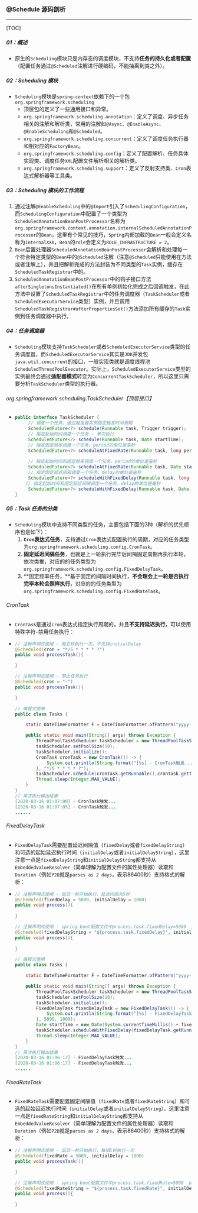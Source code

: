 ### @Schedule 源码剖析

------

[TOC]

##### 01：概述

- 原生的`Scheduling`模块只是内存态的调度模块，不支持**任务的持久化或者配置**（配置任务通过`@Scheduled`注解进行硬编码，不能抽离到类之外）。

##### 02：Scheduling 模块

- `Scheduling`模块是`spring-context`依赖下的一个包`org.springframework.scheduling`
  - 顶层包的定义了一些通用接口和异常。
  - `org.springframework.scheduling.annotation`：定义了调度、异步任务相关的注解和解析类，常用的注解如`@Async`、`@EnableAsync`、`@EnableScheduling`和`@Scheduled`。
  - `org.springframework.scheduling.concurrent`：定义了调度任务执行器和相对应的`FactoryBean`。
  - `org.springframework.scheduling.config`：定义了配置解析、任务具体实现类、调度任务`XML`配置文件解析相关的解析类。
  - `org.springframework.scheduling.support`：定义了反射支持类、`Cron`表达式解析器等工具类。

##### 03：Scheduling 模块的工作流程

1. 通过注解`@EnableScheduling`中的`@Import`引入了`SchedulingConfiguration`，而`SchedulingConfiguration`中配置了一个类型为`ScheduledAnnotationBeanPostProcessor`名称为`org.springframework.context.annotation.internalScheduledAnnotationProcessor`的`Bean`，这里有个常见的技巧，`Spring`内部加载的`Bean`一般会定义名称为`internalXXX`，`Bean`的`role`会定义为`ROLE_INFRASTRUCTURE = 2`。
2. `Bean`后置处理器`ScheduledAnnotationBeanPostProcessor`会解析和处理每一个符合特定类型的`Bean`中的`@Scheduled`注解（注意`@Scheduled`只能使用在方法或者注解上），并且把解析完成的方法封装为不同类型的`Task`实例，缓存在`ScheduledTaskRegistrar`中的。
3. `ScheduledAnnotationBeanPostProcessor`中的钩子接口方法`afterSingletonsInstantiated()`在所有单例初始化完成之后回调触发，在此方法中设置了`ScheduledTaskRegistrar`中的任务调度器（`TaskScheduler`或者`ScheduledExecutorService`类型）实例，并且调用`ScheduledTaskRegistrar#afterPropertiesSet()`方法添加所有缓存的`Task`实例到任务调度器中执行。

##### 04：任务调度器

- `Scheduling`模块支持`TaskScheduler`或者`ScheduledExecutorService`类型的任务调度器，而`ScheduledExecutorService`其实是`JDK`并发包`java.util.concurrent`的接口，一般实现类就是调度线程池`ScheduledThreadPoolExecutor`。实际上，`ScheduledExecutorService`类型的实例最终会通过**适配器模式**转变为`ConcurrentTaskScheduler`，所以这里只需要分析`TaskScheduler`类型的执行器。

###### org.springframework.scheduling.TaskScheduler【顶层接口】

- ```java
  public interface TaskScheduler {
       // 调度一个任务，通过触发器实例指定触发时间周期
       ScheduledFuture<?> schedule(Runnable task, Trigger trigger);
       // 指定起始时间调度一个任务 - 单次执行
       ScheduledFuture<?> schedule(Runnable task, Date startTime);
       // 指定固定频率调度一个任务，period的单位是毫秒
       ScheduledFuture<?> scheduleAtFixedRate(Runnable task, long period);
      
       // 指定起始时间和固定频率调度一个任务，period的单位是毫秒
       ScheduledFuture<?> scheduleAtFixedRate(Runnable task, Date startTime, long period);
       // 指定固定延迟间隔调度一个任务，delay的单位是毫秒
       ScheduledFuture<?> scheduleWithFixedDelay(Runnable task, long delay);
      // 指定起始时间和固定延迟间隔调度一个任务，delay的单位是毫秒
       ScheduledFuture<?> scheduleWithFixedDelay(Runnable task, Date startTime, long delay);
  }
  ```

##### 05：Task 任务的分类

- `Scheduling`模块中支持不同类型的任务，主要包括下面的3种（解析的优先顺序也是如下）：
  1. **`Cron`表达式任务**，支持通过`Cron`表达式配置执行的周期，对应的任务类型为`org.springframework.scheduling.config.CronTask`。
  2. **固定延迟间隔任务**，也就是上一轮执行完毕后间隔固定周期再执行本轮，依次类推，对应的的任务类型为`org.springframework.scheduling.config.FixedDelayTask`。
  3. **固定频率任务，**基于固定的间隔时间执行，**不会理会上一轮是否执行完毕本轮会照样执行**，对应的的任务类型为`org.springframework.scheduling.config.FixedRateTask`。

###### CronTask

- `CronTask`是通过`cron`表达式指定执行周期的，并且**不支持延迟执行**，可以使用特殊字符`-`禁用任务执行：

- ```java
  // 注解声明式使用 - 每五秒执行一次，不支持initialDelay
  @Scheduled(cron = "*/5 * * * * ?")
  public void processTask(){
  
  }
  
  // 注解声明式使用 - 禁止任务执行
  @Scheduled(cron = "-")
  public void processTask(){
  
  }
  
  // 编程式使用
  public class Tasks {
  
      static DateTimeFormatter F = DateTimeFormatter.ofPattern("yyyy-MM-dd HH:mm:ss");
  
      public static void main(String[] args) throws Exception {
          ThreadPoolTaskScheduler taskScheduler = new ThreadPoolTaskScheduler();
          taskScheduler.setPoolSize(10);
          taskScheduler.initialize();
          CronTask cronTask = new CronTask(() -> {
              System.out.println(String.format("[%s] - CronTask触发...", F.format(LocalDateTime.now())));
          }, "*/5 * * * * ?");
          taskScheduler.schedule(cronTask.getRunnable(),cronTask.getTrigger());
          Thread.sleep(Integer.MAX_VALUE);
      }
  }
  // 某次执行输出结果
  [2020-03-16 01:07:00] - CronTask触发...
  [2020-03-16 01:07:05] - CronTask触发...
  ......
  ```

###### FixedDelayTask

- `FixedDelayTask`需要配置延迟间隔值（`fixedDelay`或者`fixedDelayString`）和可选的起始延迟执行时间（`initialDelay`或者`initialDelayString`），这里注意一点是`fixedDelayString`和`initialDelayString`都支持从`EmbeddedValueResolver`（简单理解为配置文件的属性处理器）读取和`Duration`（例如`P2D`就是`parses as 2 days`，表示86400秒）支持格式的解析：

- ```java
  // 注解声明式使用 - 延迟一秒开始执行，延迟间隔为5秒
  @Scheduled(fixedDelay = 5000, initialDelay = 1000)
  public void process(){
          
  }
  
  // 注解声明式使用 - spring-boot配置文件中process.task.fixedDelay=5000  process.task.initialDelay=1000
  @Scheduled(fixedDelayString = "${process.task.fixedDelay}", initialDelayString = "${process.task.initialDelay}")
  public void process(){
          
  }
  
  // 编程式使用
  public class Tasks {
  
      static DateTimeFormatter F = DateTimeFormatter.ofPattern("yyyy-MM-dd HH:mm:ss");
  
      public static void main(String[] args) throws Exception {
          ThreadPoolTaskScheduler taskScheduler = new ThreadPoolTaskScheduler();
          taskScheduler.setPoolSize(10);
          taskScheduler.initialize();
          FixedDelayTask fixedDelayTask = new FixedDelayTask(() -> {
              System.out.println(String.format("[%s] - FixedDelayTask触发...", F.format(LocalDateTime.now())));
          }, 5000, 1000);
          Date startTime = new Date(System.currentTimeMillis() + fixedDelayTask.getInitialDelay());
          taskScheduler.scheduleWithFixedDelay(fixedDelayTask.getRunnable(), startTime, fixedDelayTask.getInterval());
          Thread.sleep(Integer.MAX_VALUE);
      }
  }
  // 某次执行输出结果
  [2020-03-16 01:06:12] - FixedDelayTask触发...
  [2020-03-16 01:06:17] - FixedDelayTask触发...
  ......
  ```

###### FixedRateTask

- `FixedRateTask`需要配置固定间隔值（`fixedRate`或者`fixedRateString`）和可选的起始延迟执行时间（`initialDelay`或者`initialDelayString`），这里注意一点是`fixedRateString`和`initialDelayString`都支持从`EmbeddedValueResolver`（简单理解为配置文件的属性处理器）读取和`Duration`（例如`P2D`就是`parses as 2 days`，表示86400秒）支持格式的解析：

- ```java
  // 注解声明式使用 - 延迟一秒开始执行，每隔5秒执行一次
  @Scheduled(fixedRate = 5000, initialDelay = 1000)
  public void processTask(){
  
  }
  
  // 注解声明式使用 - spring-boot配置文件中process.task.fixedRate=5000  process.task.initialDelay=1000
  @Scheduled(fixedRateString = "${process.task.fixedRate}", initialDelayString = "${process.task.initialDelay}")
  public void process(){
          
  }
  ```










